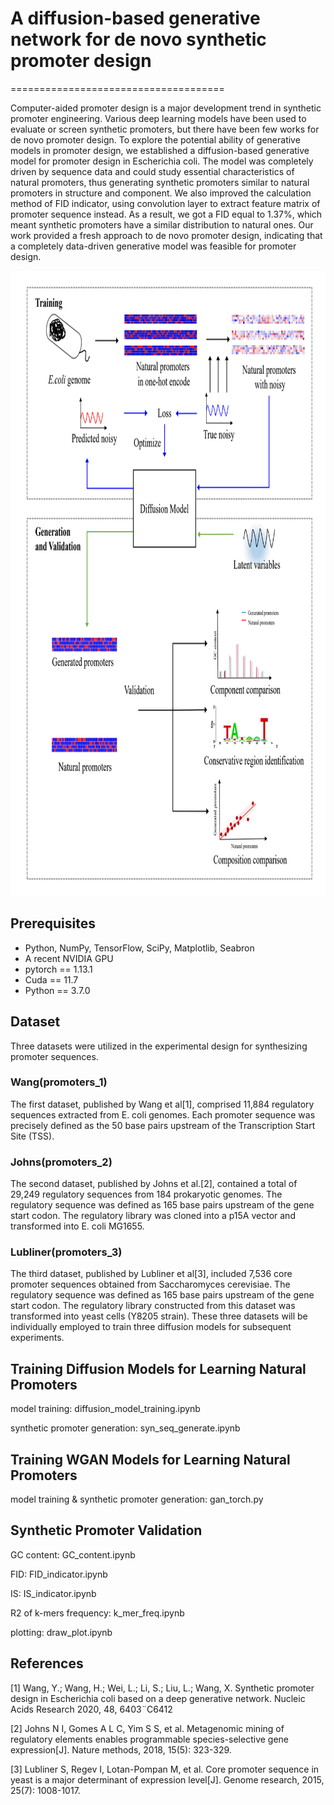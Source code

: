 # A diffusion-based generative network for de novo synthetic promoter design
=====================================

Computer-aided promoter design is a major development trend in synthetic promoter engineering. Various deep learning models have been used to evaluate or screen synthetic promoters, but there have been few works for de novo promoter design. To explore the potential ability of generative models in promoter design, we established a diffusion-based generative model for promoter design in Escherichia coli. The model was completely driven by sequence data and could study essential characteristics of natural promoters, thus generating synthetic promoters similar to natural promoters in structure and component. We also improved the calculation method of FID indicator, using convolution layer to extract feature matrix of promoter sequence instead. As a result, we got a FID equal to 1.37%, which meant synthetic promoters have a similar distribution to natural ones. Our work provided a fresh approach to de novo promoter design, indicating that a completely data-driven generative model was feasible for promoter design.
<p align="center">
  <img width="800" height="1000" src="https://github.com/mumufeng1/syn_diffusion/blob/main/fig/fig.png">
</p>


## Prerequisites

- Python, NumPy, TensorFlow, SciPy, Matplotlib, Seabron
- A recent NVIDIA GPU
- pytorch == 1.13.1
- Cuda == 11.7
- Python == 3.7.0

## Dataset

Three datasets were utilized in the experimental design for synthesizing promoter sequences. 
### Wang(promoters_1)
The first dataset, published by Wang et al[1], comprised 11,884 regulatory sequences extracted from E. coli genomes. Each promoter sequence was precisely defined as the 50 base pairs upstream of the Transcription Start Site (TSS). 
### Johns(promoters_2)
The second dataset, published by Johns et al.[2], contained a total of 29,249 regulatory sequences from 184 prokaryotic genomes. The regulatory sequence was defined as 165 base pairs upstream of the gene start codon. The regulatory library was cloned into a p15A vector and transformed into E. coli MG1655. 
### Lubliner(promoters_3)
The third dataset, published by Lubliner et al[3], included 7,536 core promoter sequences obtained from Saccharomyces cerevisiae. The regulatory sequence was defined as 165 base pairs upstream of the gene start codon. The regulatory library constructed from this dataset was transformed into yeast cells (Y8205 strain). These three datasets will be individually employed to train three diffusion models for subsequent experiments.

## Training Diffusion Models for Learning Natural Promoters

model training: diffusion_model_training.ipynb

synthetic promoter generation: syn_seq_generate.ipynb

## Training WGAN Models for Learning Natural Promoters

model training & synthetic promoter generation: gan_torch.py

## Synthetic Promoter Validation

GC content: GC_content.ipynb

FID: FID_indicator.ipynb

IS: IS_indicator.ipynb

R2 of k-mers frequency: k_mer_freq.ipynb

plotting: draw_plot.ipynb


## References
[1]  Wang, Y.; Wang, H.; Wei, L.; Li, S.; Liu, L.; Wang, X. Synthetic promoter design in
Escherichia coli based on a deep generative network. Nucleic Acids Research 2020,
48, 6403¨C6412

[2]  Johns N I, Gomes A L C, Yim S S, et al. Metagenomic mining of regulatory elements enables programmable species-selective gene expression[J]. Nature methods, 2018, 15(5): 323-329.

[3] Lubliner S, Regev I, Lotan-Pompan M, et al. Core promoter sequence in yeast is a major determinant of expression level[J]. Genome research, 2015, 25(7): 1008-1017.
